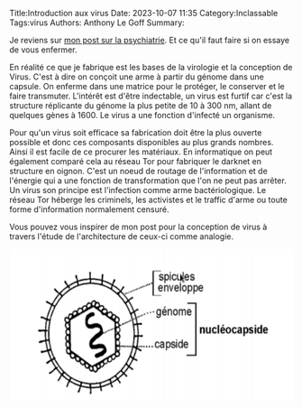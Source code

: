 Title:Introduction aux virus
Date: 2023-10-07 11:35
Category:Inclassable
Tags:virus
Authors: Anthony Le Goff
Summary:

Je reviens sur [mon post sur la psychiatrie](https://legoffant.github.io/ce-quil-faut-faire-si-vous-etes-enferme-en-psychiatrie-sur-une-longue-duree.html). Et ce qu'il faut faire si on essaye de vous enfermer. 

En réalité ce que je fabrique est les bases de la virologie et la conception de Virus. C'est à dire on conçoit une arme à partir du génome dans une capsule. On enferme dans une matrice pour le protéger, le conserver et le faire transmuter. L'intérêt est d'être indectable, un virus est furtif car c'est la structure réplicante du génome la plus petite de 10 à 300 nm, allant de quelques gènes à 1600. Le virus a une fonction d'infecté un organisme. 

Pour qu'un virus soit efficace sa fabrication doit être la plus ouverte possible et donc ces composants disponibles au plus grands nombres. Ainsi il est facile de ce procurer les matériaux. En informatique on peut également comparé cela au réseau Tor pour fabriquer le darknet en structure en oignon. C'est un noeud de routage de l'information et de l'énergie qui a une fonction de transformation que l'on ne peut pas arrêter. Un virus son principe est l'infection comme arme bactériologique. Le réseau Tor héberge les criminels, les activistes et le traffic d'arme ou toute forme d'information normalement censuré.

Vous pouvez vous inspirer de mon post pour la conception de virus à travers l'étude de l'architecture de ceux-ci comme analogie. 

![virus](images/virus.png)

